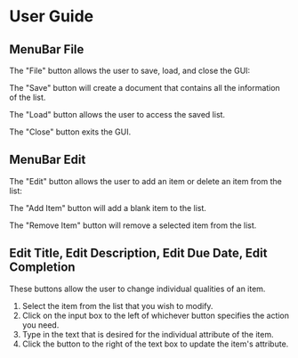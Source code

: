 User Guide
========
MenuBar File
--------
The "File" button allows the user to save, load, and close the GUI:

The "Save" button will create a document that contains all the information
of the list.

The "Load" button allows the user to access the saved list.

The "Close" button exits the GUI.

MenuBar Edit
--------
The "Edit" button allows the user to add an item or delete an item
from the list:

The "Add Item" button will add a blank item to the list.

The "Remove Item" button will remove a selected item from the list.

Edit Title, Edit Description, Edit Due Date, Edit Completion
--------
These buttons allow the user to change individual qualities of
an item.

1. Select the item from the list that you wish to modify.
2. Click on the input box to the left of whichever button specifies
the action you need.
3. Type in the text that is desired for the individual attribute of the item.
4. Click the button to the right of the text box to update the item's
attribute.